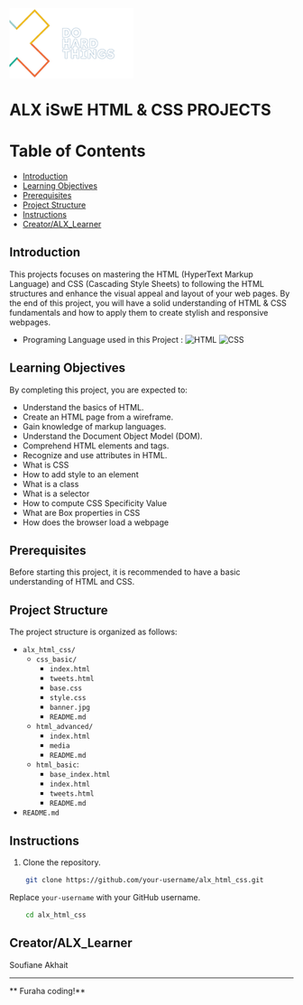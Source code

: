 <div style="display: flex; justify-content: space-between;">
  <img src="html_advanced/media/Do-hard-things.png"  alt="ALX Logo 1" width="220" style="margin-right: 1px;"/>
  <img src="html_advanced/media/alx-logo.png" alt="ALX Logo 2" width="150" style="margin-left: 900px;"/>
</div>


#  ALX iSwE HTML & CSS PROJECTS 


# Table of Contents

- [Introduction](#introduction)
- [Learning Objectives](#learning-objectives)
- [Prerequisites](#prerequisites)
- [Project Structure](#project-structure)
- [Instructions](#Instructions)
- [Creator/ALX_Learner](#Creator/ALX_Learner)


## Introduction

This projects focuses on mastering the HTML (HyperText Markup Language) and CSS (Cascading Style Sheets) to following the HTML structures and enhance the visual appeal and layout of your web pages. By the end of this project, you will have a solid understanding of HTML & CSS fundamentals and how to apply them to create stylish and responsive webpages.

- Programing Language used in this Project : 
![HTML](https://img.shields.io/badge/HTML-5-orange)
![CSS](https://img.shields.io/badge/CSS-3-blue)

## Learning Objectives

By completing this project, you are expected to:

- Understand the basics of HTML.
- Create an HTML page from a wireframe.
- Gain knowledge of markup languages.
- Understand the Document Object Model (DOM).
- Comprehend HTML elements and tags.
- Recognize and use attributes in HTML.
- What is CSS
- How to add style to an element
- What is a class
- What is a selector
- How to compute CSS Specificity Value
- What are Box properties in CSS
- How does the browser load a webpage

## Prerequisites

Before starting this project, it is recommended to have a basic understanding of HTML and CSS.

## Project Structure

The project structure is organized as follows:

- `alx_html_css/`
    - `css_basic/`
        - `index.html` 
        - `tweets.html`
        - `base.css` 
        - `style.css` 
        - `banner.jpg`
        - `README.md` 
    - `html_advanced/`
        - `index.html` 
        - `media` 
        - `README.md`
    - `html_basic`:
        - `base_index.html`
        - `index.html`
        - `tweets.html`
        - `README.md`
- `README.md`


## Instructions

1. Clone the repository.

```bash
    git clone https://github.com/your-username/alx_html_css.git
```

Replace `your-username` with your GitHub username.


```bash
    cd alx_html_css
```


## Creator/ALX_Learner

Soufiane Akhait

---

** Furaha coding!**